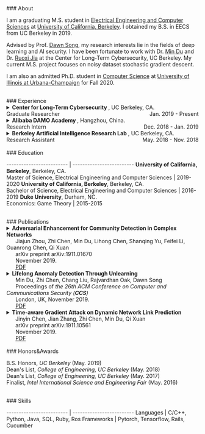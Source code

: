 <link href="/public/css/bootstrap.css" rel="stylesheet" />
<div id="ct1" style="padding-top:55px;margin-top:-55px;"></div>
### About

I am a graduating M.S. student in <a href="https://eecs.berkeley.edu/">Electrical Engineering and Computer Sciences</a> at <a href="https://www.berkeley.edu/">University of California, Berkeley</a>. I obtained my B.S. in EECS from UC Berkeley in 2019.

Advised by Prof. <a href="https://www2.eecs.berkeley.edu/Faculty/Homepages/song.html">Dawn Song</a>, my research interests lie in the fields of deep learning and AI security. I have been fortunate to work with Dr. <a href="https://cltc.berkeley.edu/about-us/researchers/min-du/">Min Du</a> and Dr. <a href="https://cltc.berkeley.edu/about-us/researchers/ruoxi-jia/">Ruoxi Jia</a> at the Center for Long-Term Cybersecurity, UC Berkeley. My current M.S. project focuses on noisy dataset stochastic gradient descent.

I am also an admitted Ph.D. student in <a href="https://cs.illinois.edu/">Computer Science</a> at <a href="https://illinois.edu/">University of Illinois at Urbana-Champaign</a> for Fall 2020.

<br/>
<div id="ct2" style="padding-top:55px;margin-top:-55px;"></div>
### Experience

<div style="display: flow-root;">
<details>
  <summary>
    <strong>Center for Long-Term Cybersecurity </strong>, UC Berkeley, CA.
    <br/>
    <div style="float:left; text-align:left">Graduate Researcher</div>
    <div style="float:right; text-align:right">Jan. 2019 - Present</div>
  </summary>
  <p>
(Began as an undergraduate research assistant) Supervised by Prof. Dawn Song and collaborated with postdoctoral researchers Min Du and Ruoxi Jia on research projects related to deep learning and security.
  </p>
  <p>
Lifelong anomaly detection through unlearning:<br/>
• Developed LSTM models to analyze system log files.<br/>
• Maintained a small memory set of labeled data to prevent catastrophic forgetting.<br/>
• Developed a process that is much easier and faster than retraining the system from scratch.<br/>
• The experiment results show a reduction of up to 77.3% false positives and up to 76.6% false negatives on real anomaly detection dataset (Paper presented in CCS'19).
  </p>
  <p>
Adversarial enhancement for community detection in networks:<br/>
• Designs multi-objective fitness function and auto-threshold to solve the resolution limit problem and achieve consensus partition.<br/>
• Evaluated on existing community detection algorithms and the improvement of performance was 10%-30%.<br/>
• Adversarial experiments show that proposed methods can achieve stronger defense against community detection deception (Paper presented in arXiv).
  </p>
  <p>
Time-aware gradient attack on dynamic network link prediction:<br/>
• Utilized the gradient information generated by DDNE across different snapshots to rewire a few links and consider the dynamic natures of real-world systems.<br/>
• Implemented TGA in two ways: one is based on traversal search and greedy search.<br/>
• Evaluated the data from real-world scenarios and the comprehensive experiments show the attack success rate has increased by 20%-40% using TGA. (Paper presented in arXiv).
  </p>
  <p>
NDSGD: A practical method to improve robustness of deep learning model on noisy dataset:<br/>
• Used noisy data clipping and group to reduce the influence of noisy data.<br/>
• Added robustness factors to reduce the oscillation of the loss curve and tune the hyper-parameters to learn optimal models.<br/>
• Evaluated the celebrated datasets and the performance surpassed the state-of-the-art.
  </p>
</details>
</div>

<div style="display: flow-root;">
<details>
  <summary>
    <strong>Alibaba DAMO Academy </strong>, Hangzhou, China.
    <br/>
    <div>
    <div style="float:left; text-align:left">Research Intern</div>
    <div style="float:right; text-align:right">Dec. 2018 - Jan. 2019</div>
    </div>
  </summary>
  <p>
Participated in a project on database security, i.e., assisted in parsing unstructured, free-text log entries into structured representation and developing Long Short-Term Memory (LSTM) model for detection of abnormal conditions of database.
  </p>
</details>
</div>

<div style="display: flow-root;">
<details>
  <summary>
    <strong>Berkeley Artificial Intelligence Research Lab </strong>, UC Berkeley, CA.
    <br/>
    <div>
    <div style="float:left; text-align:left">Research Assistant</div>
    <div style="float:right; text-align:right">May. 2018 - Nov. 2018</div>
    </div>
  </summary>
  <p>
Collaborated with PhD student Xiangyu Yue (Advisor: Prof. Kurt Keutzer) on research projects related to deep learning.
  </p>
  <p>
Domain Adaptation for Road-object Segmentation:<br/>
• Developed a semantic-based scene method which enables to realize 3D-object segmentation from a point-wise label map, using a domain-adaptation training method to reduce the distribution gap between synthetic data and real data so as to enhance the performance of model.
  </p>
  <p>
Autonomous driving with SqueezeNet and CNN:<br/>
• Developed Convolutional Neural Network (CNN) models in TensorFlow to classify images.<br/>
• Conducted image segmentation on KITTI dataset and model training based on SqueezeNet and CNN, aiming to collect data from GTA-V (an action-adventure video game) and further using this dataset to train CNN model for autonomous driving.
  </p>
</details>
</div>

<br/>
<div id="ct3" style="padding-top:55px;margin-top:-55px;"></div>
### Education

------------------------- | -------------------------
<strong>University of California, Berkeley</strong>, Berkeley, CA.<br/>Master of Science, Electrical Engineering and Computer Sciences | 2019-2020
<strong>University of California, Berkeley</strong>, Berkeley, CA.<br/>Bachelor of Science, Electrical Engineering and Computer Sciences | 2016-2019
<strong>Duke University</strong>, Durham, NC.<br/>Economics: Game Theory | 2015-2015

<br/>
<div id="ct4" style="padding-top:55px;margin-top:-55px;"></div>
### Publications

<details>
  <summary>
    <strong>Adversarial Enhancement for Community Detection in Complex Networks</strong>
    <br/>
    &nbsp;&nbsp;&nbsp;&nbsp;&nbsp;&nbsp;Jiajun Zhou, Zhi Chen, Min Du, Lihong Chen, Shanqing Yu, Feifei Li, Guanrong Chen, Qi Xuan
    <br/>
    &nbsp;&nbsp;&nbsp;&nbsp;&nbsp;&nbsp;arXiv preprint arXiv:1911.01670
    <br/>
    &nbsp;&nbsp;&nbsp;&nbsp;&nbsp;&nbsp;November 2019.
    <br/>
    &nbsp;&nbsp;&nbsp;&nbsp;&nbsp;&nbsp;<a href="/data/1911.01670.pdf" class="btn btn-primary btn-xs">PDF</a>
  </summary>
Community detection plays a significant role in network analysis. However, it also faces numerous challenges like adversarial attacks. How to further improve the performance and robustness of community detection for real-world networks has raised great concerns. In this paper, we propose a concept of adversarial enhancement for community detection, and present two adversarial enhancement algorithms: one is named adversarial enhancement via genetic algorithm (AE-GA), in which the modularity and the number of clusters are used to design a fitness function to solve the resolution limit problem; and the other is called adversarial enhancement via vertex similarity (AE-VS), integrating multiple information of community structures captured by diverse vertex similarities, which scales well on large-scale networks. The two algorithms are tested along with six existing community detection algorithms on four real-world networks. Comprehensive experimental results show that, by comparing with two traditional enhancement strategies, our methods help six community detection algorithms achieve more significant performance improvement. Moreover, experiments on the corresponding adversarial networks indicate that our methods can rebuild the network structure destroyed by adversarial attacks to certain extent, achieving stronger defense against community detection deception.
</details>

<details>
  <summary>
    <strong>Lifelong Anomaly Detection Through Unlearning</strong>
    <br/>
    &nbsp;&nbsp;&nbsp;&nbsp;&nbsp;&nbsp;Min Du, Zhi Chen, Chang Liu, Rajvardhan Oak, Dawn Song
    <br/>
    &nbsp;&nbsp;&nbsp;&nbsp;&nbsp;&nbsp;Proceedings of <em>the 26th ACM Conference on Computer and Communications Security (<strong>CCS</strong>)</em>
    <br/>
    &nbsp;&nbsp;&nbsp;&nbsp;&nbsp;&nbsp;London, UK, November 2019.
    <br/>
    &nbsp;&nbsp;&nbsp;&nbsp;&nbsp;&nbsp;<a href="/data/3319535.3363226.pdf" class="btn btn-primary btn-xs">PDF</a>
  </summary>
Anomaly detection is essential towards ensuring system security and reliability. Powered by constantly generated system data, deep learning has been found both effective and flexible to use, with its ability to extract patterns without much domain knowledge. Existing anomaly detection research focuses on a scenario referred to as zero-positive, which means that the detection model is only trained for normal (i.e., negative) data. In a real application scenario, there may be additional manually inspected positive data provided after the system is deployed.We refer to this scenario as lifelong anomaly detection. However, we find that existing approaches are not easy to adopt such new knowledge to improve system performance. In this work, we are the first to explore the lifelong anomaly detection problem, and propose novel approaches to handle corresponding challenges. In particular, we propose a framework called unlearning, which can effectively correct the model when a false negative (or a false positive) is labeled. To this aim, we develop several novel techniques to tackle two challenges referred to as exploding loss and catastrophic forgetting. In addition, we abstract a theoretical framework based on generative models. Under this framework, our unlearning approach can be presented in a generic way to be applied to most zero-positive deep learning-based anomaly detection algorithms to turn them into corresponding lifelong anomaly detection solutions. We evaluate our approach using two state-of-the-art zero-positive deep learning anomaly detection architectures and three real-world tasks. The results show that the proposed approach is able to significantly reduce the number of false positives and false negatives through unlearning.
</details>

<details>
  <summary>
    <strong>Time-aware Gradient Attack on Dynamic Network Link Prediction</strong>
    <br/>
    &nbsp;&nbsp;&nbsp;&nbsp;&nbsp;&nbsp;Jinyin Chen, Jian Zhang, Zhi Chen, Min Du, Qi Xuan
    <br/>
    &nbsp;&nbsp;&nbsp;&nbsp;&nbsp;&nbsp;arXiv preprint arXiv:1911.10561
    <br/>
    &nbsp;&nbsp;&nbsp;&nbsp;&nbsp;&nbsp;November 2019.
    <br/>
    &nbsp;&nbsp;&nbsp;&nbsp;&nbsp;&nbsp;<a href="/data/1911.10561.pdf" class="btn btn-primary btn-xs">PDF</a>
  </summary>
In network link prediction, it is possible to hide a target link from being predicted with a small perturbation on network structure. This observation may be exploited in many real world scenarios, for example, to preserve privacy, or to exploit financial security. There have been many recent studies to generate adversarial examples to mislead deep learning models on graph data. However, none of the previous work has considered the dynamic nature of real-world systems. In this work, we present the first study of adversarial attack on dynamic network link prediction (DNLP). The proposed attack method, namely time-aware gradient attack (TGA), utilizes the gradient information generated by deep dynamic network embedding (DDNE) across different snapshots to rewire a few links, so as to make DDNE fail to predict target links. We implement TGA in two ways: one is based on traversal search, namely TGA-Tra; and the other is simplified with greedy search for efficiency, namely TGA-Gre. We conduct comprehensive experiments which show the outstanding performance of TGA in attacking DNLP algorithms.
</details>

<br/>
<div id="ct5" style="padding-top:55px;margin-top:-55px;"></div>
### Honors&Awards

B.S. Honors, <em>UC Berkeley</em> (May. 2019)<br/>
Dean's List, <em>College of Engineering, UC Berkeley</em> (May. 2018)<br/>
Dean's List, <em>College of Engineering, UC Berkeley</em> (May. 2017)<br/>
Finalist, <em>Intel International Science and Engineering Fair</em> (May. 2016)

<!--
------------------------- | -------------------------
May 2019     |     <strong>B.S. Honors</strong><br/>UC Berkeley
May 2018     |     <strong>Dean's List</strong><br/>College of Engineering,UC Berkeley
May 2017     |     <strong>Dean's List</strong><br/>College of Engineering,UC Berkeley
May 2016     |     <strong>Finalist</strong><br/>As a finalist, participating in the 67th Intel International Science and Engineering Fair, Phoenix, May 8-13, 2016.
-->

<br/>
<div id="ct6" style="padding-top:55px;margin-top:-55px;"></div>
### Skills

------------------------- | -------------------------
Languages | C/C++, Python, Java, SQL, Ruby, Ros
Frameworks | Pytorch, Tensorflow, Rails, Cucumber
